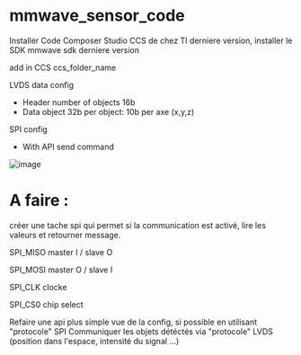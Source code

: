 # mmwave_sensor_code
Installer Code Composer Studio CCS de chez TI derniere version, installer le SDK mmwave sdk derniere version 

add in CCS ccs_folder_name

LVDS data config
-	Header number of objects 16b
-	Data object 32b per object: 10b per axe (x,y,z)  

SPI config
-	With API send command 

![image](https://user-images.githubusercontent.com/76617468/141648617-c2b370f7-d95a-4824-9aab-1934e385c6ba.png)

# A faire :
créer une tache spi qui permet si la communication est activé, lire les valeurs et retourner message.

SPI_MISO master I / slave O 

SPI_MOSI master O / slave I 

SPI_CLK clocke

SPI_CS0 chip select


Refaire une api plus simple vue de la config, si possible en utilisant "protocole" SPI 
Communiquer les objets détéctés via "protocole" LVDS (position dans l'espace, intensité du signal ...) 

